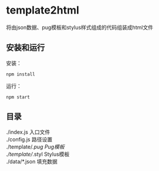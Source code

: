 # template2html
将由json数据、pug模板和stylus样式组成的代码组装成html文件

## 安装和运行
安装：
```shell
npm install
```
运行：
```shell
npm start
```

## 目录
./index.js 入口文件  
./config.js 路径设置  
./template/*.pug Pug模板  
./template/*.styl Stylus模板  
./data/*.json 填充数据  